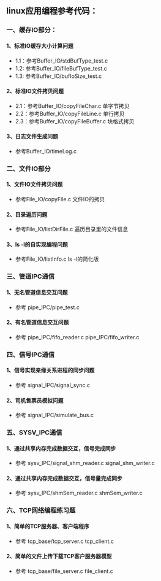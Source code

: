 ## linux应用编程参考代码：
### 一、缓存IO部分：
#### 1、标准IO缓存大小计算问题
* 1.1：参考Buffer_IO/stdBufType_test.c
* 1.2: 参考Buffer_IO/fileBufType_test.c
* 1.3: 参考Buffer_IO/bufIoSize_test.c
#### 2、标准IO文件拷贝问题
* 2.1：参考Buffer_IO/copyFileChar.c 单字节拷贝
* 2.2：参考Buffer_IO/copyFileLine.c 单行拷贝
* 2.3：参考Buffer_IO/copyFileBuffer.c 块格式拷贝	
#### 3、日志文件生成问题
* 参考Buffer_IO/timeLog.c
### 二、文件IO部分
#### 1、文件IO文件拷贝问题
* 参考File_IO/copyFile.c	文件IO的拷贝
#### 2、目录遍历问题
* 参考File_IO/listDirFile.c	遍历目录里的文件信息
#### 3、ls -l的自实现编程问题
* 参考File_IO/listInfo.c		ls -l的简化版
### 三、管道IPC通信
#### 1、无名管道信息交互问题
* 参考 pipe_IPC/pipe_test.c
#### 2、有名管道信息交互问题
* 参考 pipe_IPC/fifo_reader.c		pipe_IPC/fifo_writer.c
### 四、信号IPC通信
#### 1、信号实现亲缘关系进程的同步问题
* 参考 signal_IPC/signal_sync.c
#### 2、司机售票员模拟问题
* 参考 signal_IPC/simulate_bus.c
### 五、SYSV_IPC通信
#### 1、通过共享内存完成数据交互，信号完成同步
* 参考 sysv_IPC/signal_shm_reader.c  signal_shm_writer.c
#### 2、通过共享内存完成数据交互，信号量完成同步
* 参考 sysv_IPC/shmSem_reader.c shmSem_writer.c
### 六、TCP网络编程练习题
#### 1、简单的TCP服务器、客户端程序
* 参考 tcp_base/tcp_server.c  tcp_client.c
#### 2、简单的文件上传下载TCP客户服务器模型
* 参考 tcp_base/file_server.c file_client.c

